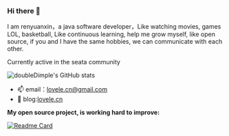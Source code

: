### Hi there 👋

I am renyuanxin，a java software developer，Like watching movies, games LOL, basketball, Like continuous learning, help me grow myself, like open source, if you and I have the same hobbies, we can communicate with each other.

Currently active in the seata community



![doubleDimple's GitHub stats](https://github-readme-stats.vercel.app/api?username=doubleDimple&show_icons=true&theme=tokyonight)


- 📫 email：[lovele.cn@gmail.com](mailto:lovele.cn@gmail.com)
- 📝 blog:[lovele.cn](https://lovele.cn)

**My open source project, is working hard to improve:**

[![Readme Card](https://github-readme-stats.vercel.app/api/pin/?username=doubleDimple&repo=spring-demo)](https://github.com/doubleDimple/spring-demo)

